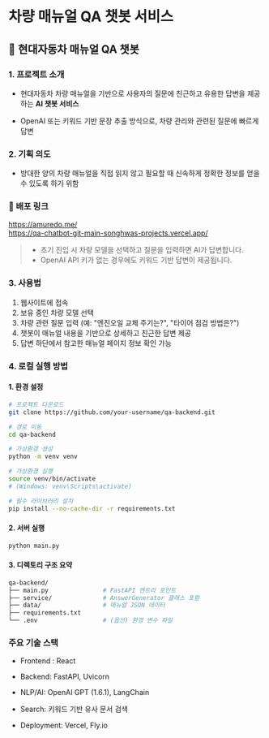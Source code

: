 # 차량 매뉴얼 QA 챗봇 서비스

## 🚗 현대자동차 매뉴얼 QA 챗봇

### 1. 프로젝트 소개

- 현대자동차 차량 매뉴얼을 기반으로 사용자의 질문에 친근하고 유용한 답변을 제공하는 **AI 챗봇 서비스**  

- OpenAI 또는 키워드 기반 문장 추출 방식으로, 차량 관리와 관련된 질문에 빠르게 답변

### 2. 기획 의도

- 방대한 양의 차량 매뉴얼을 직접 읽지 않고 필요할 때 신속하게 정확한 정보를 얻을 수 있도록 하기 위함

### 🔗 배포 링크
https://amuredo.me/   
https://qa-chatbot-git-main-songhwas-projects.vercel.app/

> - 초기 진입 시 차량 모델을 선택하고 질문을 입력하면 AI가 답변합니다.  
> - OpenAI API 키가 없는 경우에도 키워드 기반 답변이 제공됩니다.

### 3. 사용법

1. 웹사이트에 접속
2. 보유 중인 차량 모델 선택
3. 차량 관련 질문 입력 (예: "엔진오일 교체 주기는?", "타이어 점검 방법은?")
4. 챗봇이 매뉴얼 내용을 기반으로 상세하고 친근한 답변 제공
5. 답변 하단에서 참고한 매뉴얼 페이지 정보 확인 가능

### 4. 로컬 실행 방법

#### 1. 환경 설정
```bash
# 프로젝트 다운로드
git clone https://github.com/your-username/qa-backend.git

# 경로 이동
cd qa-backend

# 가상환경 생성
python -m venv venv

# 가상환경 실행
source venv/bin/activate  
# (Windows: venv\Scripts\activate)

# 필수 라이브러리 설치
pip install --no-cache-dir -r requirements.txt
```

#### 2. 서버 실행
```bash
python main.py
```

#### 3. 디렉토리 구조 요약
```bash
qa-backend/
├── main.py               # FastAPI 엔트리 포인트
├── service/              # AnswerGenerator 클래스 포함
├── data/                 # 매뉴얼 JSON 데이터
├── requirements.txt
└── .env                  # (옵션) 환경 변수 파일
```
### 주요 기술 스택

- Frontend : React

- Backend: FastAPI, Uvicorn

- NLP/AI: OpenAI GPT (1.6.1), LangChain

- Search: 키워드 기반 유사 문서 검색 

- Deployment: Vercel, Fly.io
